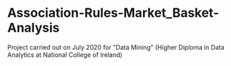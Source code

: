 # Association-Rules-Market_Basket-Analysis
Project carried out on July 2020 for "Data Mining" (Higher Diploma in Data Analytics at National College of Ireland)
